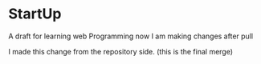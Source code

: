 # StartUp

A draft for learning web Programming
now I am making changes after pull

I made this change from the repository side. (this is the final merge)
